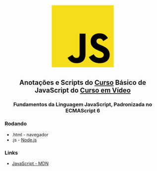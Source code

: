 <h1 align="center">
	<img src="logo.png" alt="Logo JavaScript">
</h1>

<h2 align="center">
	Anotações e Scripts do <a href="https://www.youtube.com/playlist?list=PLHz_AreHm4dlsK3Nr9GVvXCbpQyHQl1o1">Curso</a> Básico de JavaScript do <a href="https://www.cursoemvideo.com/">Curso em Vídeo</a>
</h2>

<h3 align="center">
	Fundamentos da Linguagem JavaScript, Padronizada no ECMAScript 6
</h3>

### Rodando
* .html - navegador
* .js - [Node.js](https://nodejs.org/en/)

### Links
* [JavaScript - MDN](https://developer.mozilla.org/pt-BR/docs/Web/JavaScript)
